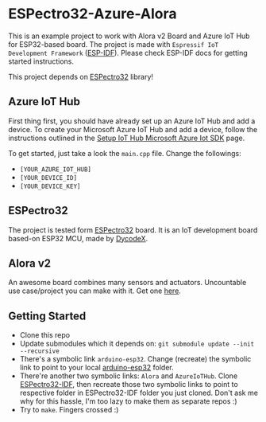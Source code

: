ESPectro32-Azure-Alora
======================

This is an example project to work with Alora v2 Board and Azure IoT Hub for ESP32-based board. The project is made with `Espressif IoT Development Framework` ([ESP-IDF](https://github.com/espressif/esp-idf)). Please check ESP-IDF docs for getting started instructions.

This project depends on [ESPectro32](https://github.com/dycodex/ESPectro32) library!

## Azure IoT Hub

First thing first, you should have already set up an Azure IoT Hub and add a device. To create your Microsoft Azure IoT Hub and add a device, follow the instructions outlined in the [Setup IoT Hub Microsoft Azure Iot SDK](https://github.com/Azure/azure-iot-device-ecosystem/blob/master/setup_iothub.md) page.

To get started, just take a look the `main.cpp` file. Change the followings:

* `[YOUR_AZURE_IOT_HUB]`
* `[YOUR_DEVICE_ID]`
* `[YOUR_DEVICE_KEY]`

## ESPectro32

The project is tested form [ESPectro32](https://shop.makestro.com/product/espectro32/) board. It is an IoT development board based-on ESP32 MCU, made by [DycodeX](https://dycodex.com).

## Alora v2

An awesome board combines many sensors and actuators. Uncountable use case/project you can make with it. Get one [here](https://shop.makestro.com/product/alorav2/).

## Getting Started

* Clone this repo
* Update submodules which it depends on: `git submodule update --init --recursive` 
* There's a symbolic link `arduino-esp32`. Change (recreate) the symbolic link to point to your local [arduino-esp32](https://github.com/espressif/arduino-esp32) folder.
* There're another two symbolic links: `Alora` and `AzureIoTHub`. Clone [ESPectro32-IDF](https://github.com/dycodex/ESPectro32-IDF), then recreate those two symbolic links to point to respective folder in ESPectro32-IDF folder you just cloned. Don't ask me why for this hassle, I'm too lazy to make them as separate repos :) 
* Try to `make`. Fingers crossed :)
